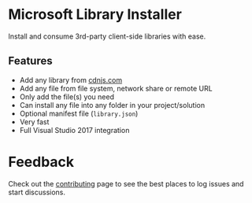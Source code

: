 # Microsoft Library Installer

Install and consume 3rd-party client-side libraries with ease.

## Features

- Add any library from [cdnjs.com](https://cdnjs.com/)
- Add any file from file system, network share or remote URL
- Only add the file(s) you need
- Can install any file into any folder in your project/solution
- Optional manifest file (`library.json`)
- Very fast
- Full Visual Studio 2017 integration


# Feedback

Check out the [contributing](.github/CONTRIBUTING.md) page to see the best places to log issues and start discussions.